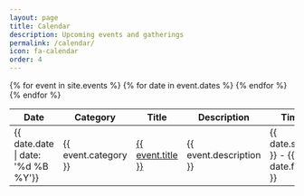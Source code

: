 ```yaml
---
layout: page
title: Calendar
description: Upcoming events and gatherings
permalink: /calendar/
icon: fa-calendar
order: 4
---
```




<table class="dataTable" id="calendar">
    <thead>
    <tr>
        <th>Date</th>
        <th>Category</th>
        <th>Title</th>
        <th>Description</th>
        <th>Time</th>
    </tr>
</thead>
<tbody>
{% for event in site.events %}
    {% for date in event.dates %}
    <tr>
        <td>{{ date.date | date: '%d %B %Y'}}</td>
        <td>{{ event.category }}</td>
        <td><a href="{{ event.url }}index.html">{{ event.title }}</a></td>
        <td>{{ event.description }}</td>
        <td>{{ date.start }} - {{ date.finish }}</td>
    </tr>
{% endfor %}
{% endfor %}
</tbody>
</table>


